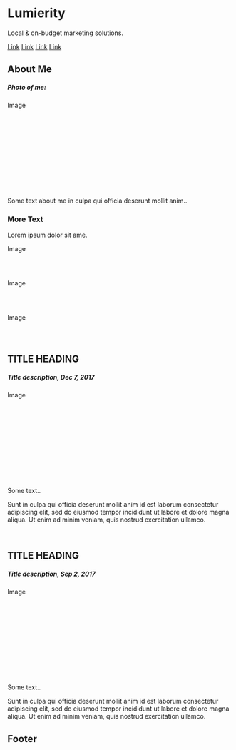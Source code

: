 <!DOCTYPE html>
<html lang="en">
<head>
<title>Lumierity</title>
<meta charset="UTF-8">
<meta name="viewport" content="width=device-width, initial-scale=1">
<style>
{
    box-sizing: border-box;
}

body {
    font-family: Montserrat, Lato, sans-serif;
    margin: 0;
}

.header {
    padding: 80px;
    text-align: center;
    background: #1abc9c;
    color: white;
}

.header h1 {
    font-size: 40px;
}

.navbar {
    overflow: hidden;
    background-color: #333;
}

.navbar a {
    float: left;
    display: block;
    color: white;
    text-align: center;
    padding: 14px 20px;
    text-decoration: none;
}

.navbar a.right {
    float: right;
}

.navbar a:hover {
    background-color: #ddd;
    color: black;
}

.row {  
    display: -ms-flexbox; 
    display: flex;
    -ms-flex-wrap: wrap; 
    flex-wrap: wrap;
}

.side {
    -ms-flex: 30%;
    flex: 30%;
    background-color: #f1f1f1;
    padding: 20px;
}

.main {   
    -ms-flex: 70%; 
    flex: 70%;
    background-color: white;
    padding: 20px;
}

.fakeimg {
    background-color: #aaa;
    width: 100%;
    padding: 20px;
}

.footer {
    padding: 20px;
    text-align: center;
    background: #ddd;
}

@media screen and (max-width: 700px) {
    .row {   
        flex-direction: column;
    }
}

@media screen and (max-width: 400px) {
    .navbar a {
        float: none;
        width: 100%;
    }
}
</style>
</head>
<body>

<div class="header">
  <h1>Lumierity</h1>
  <p>Local &  on-budget marketing solutions.</p>
</div>

<div class="navbar">
  <a href="#">Link</a>
  <a href="#">Link</a>
  <a href="#">Link</a>
  <a href="#" class="right">Link</a>
</div>

<div class="row">
  <div class="side">
      <h2>About Me</h2>
      <h5>Photo of me:</h5>
      <div class="fakeimg" style="height:200px;">Image</div>
      <p>Some text about me in culpa qui officia deserunt mollit anim..</p>
      <h3>More Text</h3>
      <p>Lorem ipsum dolor sit ame.</p>
      <div class="fakeimg" style="height:60px;">Image</div><br>
      <div class="fakeimg" style="height:60px;">Image</div><br>
      <div class="fakeimg" style="height:60px;">Image</div>
  </div>
  <div class="main">
      <h2>TITLE HEADING</h2>
      <h5>Title description, Dec 7, 2017</h5>
      <div class="fakeimg" style="height:200px;">Image</div>
      <p>Some text..</p>
      <p>Sunt in culpa qui officia deserunt mollit anim id est laborum consectetur adipiscing elit, sed do eiusmod tempor incididunt ut labore et dolore magna aliqua. Ut enim ad minim veniam, quis nostrud exercitation ullamco.</p>
      <br>
      <h2>TITLE HEADING</h2>
      <h5>Title description, Sep 2, 2017</h5>
      <div class="fakeimg" style="height:200px;">Image</div>
      <p>Some text..</p>
      <p>Sunt in culpa qui officia deserunt mollit anim id est laborum consectetur adipiscing elit, sed do eiusmod tempor incididunt ut labore et dolore magna aliqua. Ut enim ad minim veniam, quis nostrud exercitation ullamco.</p>
  </div>
</div>

<div class="footer">
  <h2>Footer</h2>
</div>

</body>
</html>
